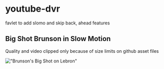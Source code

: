 # youtube-dvr
favlet to add slomo and skip back, ahead features

## Big Shot Brunson in Slow Motion
Quality and video clipped only because of size limits on github asset files

!["Brunson's Big Shot on Lebron"](./BigShotBrunson.gif)
